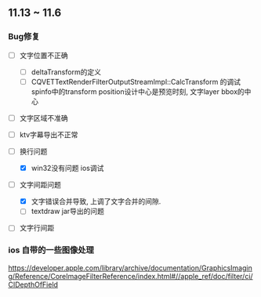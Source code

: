 ## 11.13 ~ 11.6
### Bug修复
- [ ] 文字位置不正确
    - [ ] deltaTransform的定义
    - [ ] CQVETTextRenderFilterOutputStreamImpl::CalcTransform 的调试
        spinfo中的transform position设计中心是预览时刻, 文字layer bbox的中心

- [ ] 文字区域不准确

- [ ] ktv字幕导出不正常

- [ ] 换行问题
    - [x] win32没有问题
    ios调试

- [ ] 文字间距问题
    - [x] 文字错误合并导致, 上调了文字合并的间隙.
    - [ ] textdraw jar导出的问题

- [ ] 文字行间距

### ios 自带的一些图像处理
https://developer.apple.com/library/archive/documentation/GraphicsImaging/Reference/CoreImageFilterReference/index.html#//apple_ref/doc/filter/ci/CIDepthOfField
